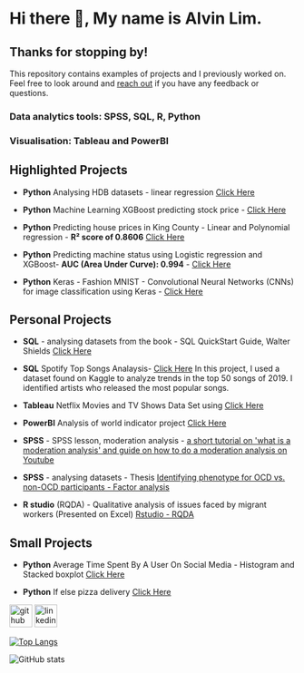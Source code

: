 # Hi there 👋, My name is Alvin Lim. 
## Thanks for stopping by!
This repository contains examples of projects and I previously worked on. Feel free to look around and [reach out](https://www.linkedin.com/in/alvinlimhh/) if you have any feedback or questions.

### **Data analytics tools: SPSS, SQL, R, Python**
### **Visualisation: Tableau and PowerBI**

## Highlighted Projects

- **Python** Analysing HDB datasets - linear regression [Click Here](https://github.com/alvinhh01/HDBanalysisCA1)

- **Python** Machine Learning XGBoost predicting stock price - [Click Here](https://github.com/alvinhh01/CA2)

- **Python** Predicting house prices in King County - Linear and Polynomial regression - **R² score of 0.8606** [Click Here](https://github.com/alvinhh01/KingCountyData/)

- **Python** Predicting machine status using Logistic regression and XGBoost- **AUC (Area Under Curve): 0.994** - [Click Here](https://github.com/alvinhh01/Machine-Status-Classification/)

- **Python** Keras - Fashion MNIST - Convolutional Neural Networks (CNNs) for image classification using Keras - [Click Here](https://github.com/alvinhh01/CNNclassificationFashion/blob/main/CA1_Fashion.ipynb)
  
## Personal Projects


- **SQL** - analysing datasets from the book - SQL QuickStart Guide, Walter Shields [Click Here](https://github.com/alvinhh01/SQL)
  
- **SQL** Spotify Top Songs Analaysis- [Click Here](https://github.com/alvinhh01/SQLProjects/blob/main/questionsandanswers) In this project, I used a dataset found on Kaggle to analyze trends in the top 50 songs of 2019. I identified artists who released the most popular songs.

- **Tableau** Netflix Movies and TV Shows Data Set using [Click Here](https://public.tableau.com/app/profile/alvin.lim1189/viz/BookNetflix_17034049883370/Netflix?publish=yes)
  
- **PowerBI** Analysis of world indicator project  [Click Here](https://github.com/alvinhh01/POWERBI1)

- **SPSS** - SPSS lesson, moderation analysis - [a short tutorial on 'what is a moderation analysis' and guide on how to do a moderation analysis on Youtube](https://www.youtube.com/watch?v=ZMhP09c1vOk)

- **SPSS** - analysing datasets -  Thesis [Identifying phenotype for OCD vs. non-OCD participants - Factor analysis](https://github.com/alvinhh01/factoranalysisthesis/tree/main)

- **R studio** (RQDA) - Qualitative analysis of issues faced by migrant workers (Presented on Excel) [Rstudio - RQDA](https://github.com/alvinhh01/rqdapackage/)

## Small Projects
- **Python** Average Time Spent By A User On Social Media - Histogram and Stacked boxplot [Click Here](https://github.com/alvinhh01/SocialMediaUse/tree/main)
  
- **Python** If else pizza delivery [Click Here](https://github.com/alvinhh01/pizzadelivery/blob/main/Pizza%20calculator.py)


[<img src='https://cdn.jsdelivr.net/npm/simple-icons@3.0.1/icons/github.svg' alt='github' height='40'>](https://github.com/alvinhh01)  [<img src='https://cdn.jsdelivr.net/npm/simple-icons@3.0.1/icons/linkedin.svg' alt='linkedin' height='40'>](https://www.linkedin.com/in/https://www.linkedin.com/in/alvinlimhh//)  

[![Top Langs](https://github-readme-stats.vercel.app/api/top-langs/?username=alvinhh01)](https://github.com/anuraghazra/github-readme-stats)

![GitHub stats](https://github-readme-stats.vercel.app/api?username=alvinhh01&show_icons=true)  













